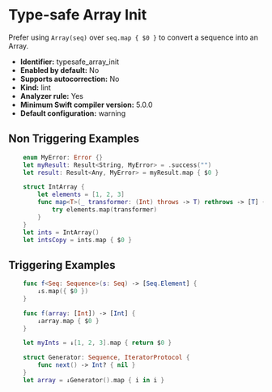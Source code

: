 # Type-safe Array Init

Prefer using `Array(seq)` over `seq.map { $0 }` to convert a sequence into an Array.

* **Identifier:** typesafe_array_init
* **Enabled by default:** No
* **Supports autocorrection:** No
* **Kind:** lint
* **Analyzer rule:** Yes
* **Minimum Swift compiler version:** 5.0.0
* **Default configuration:** warning

## Non Triggering Examples

```swift
    enum MyError: Error {}
    let myResult: Result<String, MyError> = .success("")
    let result: Result<Any, MyError> = myResult.map { $0 }
```

```swift
    struct IntArray {
        let elements = [1, 2, 3]
        func map<T>(_ transformer: (Int) throws -> T) rethrows -> [T] {
            try elements.map(transformer)
        }
    }
    let ints = IntArray()
    let intsCopy = ints.map { $0 }
```

## Triggering Examples

```swift
    func f<Seq: Sequence>(s: Seq) -> [Seq.Element] {
        ↓s.map({ $0 })
    }
```

```swift
    func f(array: [Int]) -> [Int] {
        ↓array.map { $0 }
    }
```

```swift
    let myInts = ↓[1, 2, 3].map { return $0 }
```

```swift
    struct Generator: Sequence, IteratorProtocol {
        func next() -> Int? { nil }
    }
    let array = ↓Generator().map { i in i }
```